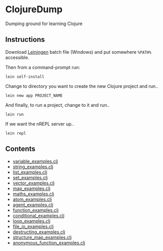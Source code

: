 # ClojureDump
Dumping ground for learning Clojure

## Instructions

Download [Leiningen](https://leiningen.org/) batch file (Windows) and put somewhere `%PATH%` accessible.

Then from a command-prompt run:

```
lein self-install
```

Change to directory you want to create the new Clojure project and run..

```
lein new app PROJECT_NAME
```

And finally, to run a project, change to it and run..

```
lein run
```

If we want the nREPL server up..

```
lein repl
```

## Contents

* [variable_examples.clj](https://github.com/James-P-D/ClojureDump/tree/master/src/clojurenoob/src/clojurenoob/variable_examples.clj)  
* [string_examples.clj](https://github.com/James-P-D/ClojureDump/tree/master/src/clojurenoob/src/clojurenoob/string_examples.clj)  
* [list_examples.clj](https://github.com/James-P-D/ClojureDump/tree/master/src/clojurenoob/src/clojurenoob/list_examples.clj)  
* [set_examples.clj](https://github.com/James-P-D/ClojureDump/tree/master/src/clojurenoob/src/clojurenoob/set_examples.clj)  
* [vector_examples.clj](https://github.com/James-P-D/ClojureDump/tree/master/src/clojurenoob/src/clojurenoob/vector_examples.clj)  
* [map_examples.clj](https://github.com/James-P-D/ClojureDump/tree/master/src/clojurenoob/src/clojurenoob/map_examples.clj)  
* [maths_examples.clj](https://github.com/James-P-D/ClojureDump/tree/master/src/clojurenoob/src/clojurenoob/maths_examples.clj)  
* [atom_examples.clj](https://github.com/James-P-D/ClojureDump/tree/master/src/clojurenoob/src/clojurenoob/atom_examples.clj)  
* [agent_examples.clj](https://github.com/James-P-D/ClojureDump/tree/master/src/clojurenoob/src/clojurenoob/agent_examples.clj)  
* [function_examples.clj](https://github.com/James-P-D/ClojureDump/tree/master/src/clojurenoob/src/clojurenoob/function_examples.clj)  
* [conditional_examples.clj](https://github.com/James-P-D/ClojureDump/tree/master/src/clojurenoob/src/clojurenoob/conditional_examples.clj)  
* [loop_examples.clj](https://github.com/James-P-D/ClojureDump/tree/master/src/clojurenoob/src/clojurenoob/loop_examples.clj)  
* [file_io_examples.clj](https://github.com/James-P-D/ClojureDump/tree/master/src/clojurenoob/src/clojurenoob/file_io_examples.clj)  
* [destructing_examples.clj](https://github.com/James-P-D/ClojureDump/tree/master/src/clojurenoob/src/clojurenoob/destructing_examples.clj)  
* [structure_map_examples.clj](https://github.com/James-P-D/ClojureDump/tree/master/src/clojurenoob/src/clojurenoob/structure_map_examples.clj)  
* [anonymous_function_examples.clj](https://github.com/James-P-D/ClojureDump/tree/master/src/clojurenoob/src/clojurenoob/anonymous_function_examples.clj)  
